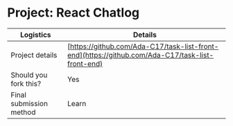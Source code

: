 # Project: React Chatlog

| Logistics               | Details                                                                                |
| ----------------------- | -------------------------------------------------------------------------------------- |
| Project details         | [https://github.com/Ada-C17/task-list-front-end](https://github.com/Ada-C17/task-list-front-end) |
| Should you fork this?   | Yes                                                                                    |
| Final submission method | Learn                                                                                  |
